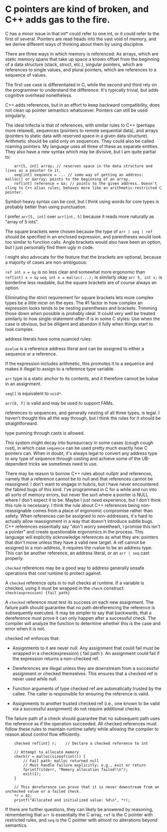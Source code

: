 # C pointers are kind of broken, and C++ adds gas to the fire.

C has a minor issue in that int* could refer to one int, or it could refer to the first of several. Pointers are read heads into the vast void of memory, and we derive different ways of thinking about them by using discipline.

There are three ways in which memory is referenced: As arrays, which are static memory spans that take up space a known offset from the beginning of a data structure (stack, struct, etc.), singular pointers, which are references to single values, and plural pointers, which are references to a sequence of values.

The first use case is differentiated in C, while the second and third rely on the programmer to understand the difference. It's typically trivial, but adds cognitive overhead nonetheless.

C++ adds references, but in an effort to keep backward compatibility, does not clean up pointer semantics whatsoever. Pointers can still be used singularly.

The ideal trifecta is that of references, with similar rules to C++ (perhaps more relaxed), sequences (pointers to remote sequential data), and arrays (pointers to static data with reserved space in a given data structure). Arithmetic should be valid only on sequences. They could also be called roaming pointers. My language uses all three of these as separate entities. They also have a new syntax which may be divisive, but I am quite partial to:

```
    arr[5, int] array; // reserves space in the data structure and lives as a pointer to it.
    seq[int] sequence = ... // some way of getting an address: malloc() or &array; points to the beginning of an array.
    ref[int] reference = &x; // points to the given address. Doesn't cling to C++ alias rules; behaves more like an arithmetic-restricted C pointer.
```

Symbol-heavy syntax can be cool, but I think using words for core types is probably better than using punctuation.

I prefer `arr[5, int]` over `arr[int, 5]` because it reads more naturally as "array of 5 ints".

The square brackets were chosen because the type of `arr | seq | ref` should be specified in an enclosed expression, and parentheses would look too similar to function calls. Angle brackets would also have been an option, but I just personally find them ugly in code.

I might also advocate for the feature that the brackets are optional, because a majority of cases are non-ambiguous:

`ref int x = &y` is no less clear and somewhat more ergonomic than `ref[int] x = &y`
`seq int x = malloc(...);` is similarly okay
`arr 5, int x;` is borderline less readable, but the square brackets are of course always an option.

Eliminating the strict requirement for square brackets lets more complex types be a little nicer on the eyes. The #1 factor in how complex an expression looks tends to be nesting parentheses and brackets. Trimming those down when possible is probably ideal. It could very well be treated similarly to how single-statement-after-if is in some C styles: Use when the case is obvious, but be diligent and abandon it fully when things start to look complex.

address literals have some nuanced rules:

`&value` is a reference address literal and can be assigned to either a sequence or a reference.

If the expression includes arithmetic, this promotes it to a sequence and makes it illegal to assign to a reference type variable.

`arr` type is a static anchor to its contents, and it therefore cannot be lvalue in an assignment.

`seq[]` is equivalent to `void*`.

`arr[0, T]` is valid and may be used to support FAMs.

references to sequences, and generally nesting of all three types, is legal. I haven't thought this all the way through, but I think the rules for it should be straightforward.

type punning through casts is allowed.

This system might decay into bureaucracy in some cases (cough cough rust), in which case `sequence` can be used pretty much exactly how C pointers can. When in doubt, it's always legal to convert any address type to any type of sequence through casting and achieve some of the UB-dependent tricks we sometimes need to use.

There may be reason to borrow C++ rules about nullptr and references, namely that a reference cannot be to null and that references cannot be reassigned. I don't want to engage in hubris, but I have never encountered the fabled bugs of this kind. I've programmed in C for a while and run into all sorts of memory errors, but never the sort where a pointer is NULL where I don't expect it to be. Maybe I just need experience, but I don't think this rule is necessary. I think the rule about C++ references being non-reassignable comes from a place of ergonomic compromise rather than safety. When references can be assigned to non-addresses, it's hard to actually allow reassignment in a way that doesn't introduce subtle bugs. C++ references essentially say "don't worry sweetheart, I promise this isn't a pointer" and create questionable ergonomics in the process. This language will explicitly acknowledge references as what they are: pointers that don't move unless they have a valid new target. A ref cannot be assigned to a non-address, it requires the rvalue to be an address type. This can be another reference, an address literal, or an `arr | seq` cast properly.

`checked` references may be a good way to address generally unsafe operations that cost runtime to protect against.

A `checked` reference opts in to null checks at runtime. If a variable is checked, using it must be wrapped in the `check` construct: `check(expression) {fail path}`

A `checked` reference must test its success on each new assignment. The failure path should guarantee that no path dereferencing the reference is subsequently executed. It may be simpler to say that backwards, that a dereference must prove it can only happen after a successful check. The compiler will analyze the function to determine whether this is the case and error when it is not.

checked ref enforces that:

- Assignments to it are never null. Any assignment that could fail must be wrapped in a check(expression) { fail path }. An assignment could fail if the expression returns a non-checked ref.

- Dereferences are illegal unless they are downstream from a successful assignment or checked themselves. This ensures that a checked ref is never used while null.

- Function arguments of type checked ref are automatically trusted by the callee. The caller is responsible for ensuring the reference is valid.

- Assignments to another trusted checked ref (i.e., one known to be valid via a successful assignment) do not require additional checks.

The failure path of a check should guarantee that no subsequent path uses the reference as if the operation succeeded. All checked references must follow these rules to maintain runtime safety while allowing the compiler to reason about control flow efficiently.

```
    checked ref[int] r;    // Declare a checked reference to int

    // Attempt to allocate memory
    check(r = malloc(sizeof(int))) {
        // Fail path: malloc returned null
        // Must handle failure explicitly; e.g., exit or return
        fprintf(stderr, "Memory allocation failed!\n");
        exit(1);
    }

    // This dereference can prove that it is never downstream from an unchecked value or a failed check.
    *r = 42;
    printf("Allocated and initialized value: %d\n", *r);
```

If there are further questions, they can likely be answered by reasoning, remembering that `arr` is essentially the C array, `ref` is the C pointer with restricted rules, and `seq` is the C pointer with almost no alterations beyond semantics.

